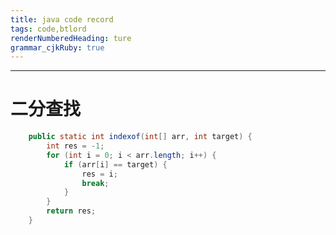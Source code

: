```yaml
---
title: java code record
tags: code,btlord
renderNumberedHeading: ture
grammar_cjkRuby: true
---
```



---

# 二分查找 <i class="fas fa-coffee"></i>
```java
    public static int indexof(int[] arr, int target) {
        int res = -1;
        for (int i = 0; i < arr.length; i++) {
            if (arr[i] == target) {
                res = i;
                break;
            }
        }
        return res;
    }
```




